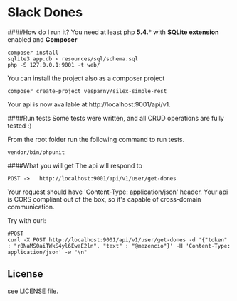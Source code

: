 # Slack Dones


####How do I run it?
You need at least php **5.4.*** with **SQLite extension** enabled and **Composer**

    composer install 
    sqlite3 app.db < resources/sql/schema.sql
    php -S 127.0.0.1:9001 -t web/

You can install the project also as a composer project

    composer create-project vesparny/silex-simple-rest

Your api is now available at http://localhost:9001/api/v1.


####Run tests
Some tests were written, and all CRUD operations are fully tested :)

From the root folder run the following command to run tests.

    vendor/bin/phpunit 


####What you will get
The api will respond to

    POST ->   http://localhost:9001/api/v1/user/get-dones

Your request should have 'Content-Type: application/json' header.
Your api is CORS compliant out of the box, so it's capable of cross-domain communication.

Try with curl:

    #POST
    curl -X POST http://localhost:9001/api/v1/user/get-dones -d '{"token" : "r8NaMS0aiTWkS4yl6EwaE2ln", "text" : "@mezencio"}' -H 'Content-Type: application/json' -w "\n"


## License

see LICENSE file.
